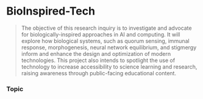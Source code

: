 # BioInspired-Tech

> The objective of this research inquiry is to investigate and advocate for biologically-inspired approaches in AI and computing.  It will explore how biological systems, such as quorum sensing, immunal response, morphogenesis, neural network equilibrium, and stigmergy inform and enhance the design and optimization of modern technologies. This project also intends to spotlight the use of technology to increase accessibility to science learning and research, raising awareness through public-facing educational content.

### Topic

